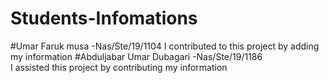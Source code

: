 # Students-Infomations

#Umar Faruk musa -Nas/Ste/19/1104
I contributed to this project by adding my information
#Abduljabar Umar Dubagari -Nas/Ste/19/1186
I assisted this project by contributing my information